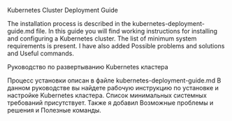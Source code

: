Kubernetes Cluster Deployment Guide

The installation process is described in the kubernetes-deployment-guide.md file.
In this guide you will find working instructions for installing and configuring a Kubernetes cluster. 
The list of minimum system requirements is present. I have also added Possible problems and solutions and Useful commands.

Руководство по развертыванию Kubernetes кластера

Процесс установки описан в файле kubernetes-deployment-guide.md
В данном руководстве вы найдете рабочую инструкцию по установке и настройке Kubernetes кластера. 
Список минимальных системных требований присутствует. Также я добавил Возможные проблемы и решения и Полезные команды.

